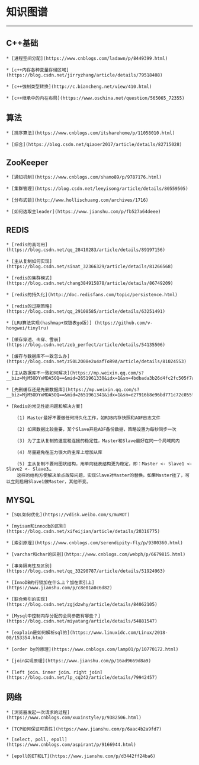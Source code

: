 <h1>知识图谱</h1>

<hr/>

## C++基础

    * [进程空间分配](https://www.cnblogs.com/ladawn/p/8449399.html)
    
    * [c++内存各种变量存储区域](https://blog.csdn.net/jirryzhang/article/details/79518408)
    
    * [c++强制类型转换](http://c.biancheng.net/view/410.html)
    
    * [c++继承中的内在布局](https://www.oschina.net/question/565065_72355)

## 算法

    * [排序算法](https://www.cnblogs.com/itsharehome/p/11058010.html)

    * [综合](https://blog.csdn.net/qiaoer2017/article/details/82715028)

## ZooKeeper

    * [通知机制](https://www.cnblogs.com/shamo89/p/9787176.html)
    
    * [集群管理](https://blog.csdn.net/leeyisong/article/details/80559505)
    
    * [分布式锁](http://www.hollischuang.com/archives/1716)
    
    * [如何选取主leader](https://www.jianshu.com/p/fb527a64deee)

## REDIS

    * [redis的高可用](https://blog.csdn.net/qq_28410283/article/details/89197156)
    
    * [主从复制如何实现](https://blog.csdn.net/sinat_32366329/article/details/81266568)
    
    * [redis的集群模式](https://blog.csdn.net/chang384915878/article/details/86749209)
    
    * [redis的持久化](http://doc.redisfans.com/topic/persistence.html)
    
    * [redis的过期策略](https://blog.csdn.net/qq_29108585/article/details/63251491)
    
    * [LRU算法实现(hashmap+双链表go版)] (https://github.com/v-hongwei/tinylru)
    
    * [缓存穿透、击穿、雪崩](https://blog.csdn.net/zeb_perfect/article/details/54135506)
    
    * [缓存与数据库不一致怎么办](https://blog.csdn.net/z50L2O08e2u4afToR9A/article/details/81024553)
    
    * [主从数据库不一致如何解决](https://mp.weixin.qq.com/s?__biz=MjM5ODYxMDA5OQ==&mid=2651961330&idx=1&sn=4bdbada3b26d4fc2fc505f7a0f2ad7c4&chksm=bd2d022e8a5a8b38e59f0dfffba7ca407fe8711644b3794832572dd822c665205bb820cdddf7&scene=21#wechat_redirect)
    
    * [先删缓存还是先删数据库](https://mp.weixin.qq.com/s?__biz=MjM5ODYxMDA5OQ==&mid=2651961341&idx=1&sn=e27916b8e96bd771c72c055f1f53e5be&chksm=bd2d02218a5a8b37ecffd78d20b65501645ac07c7ba2eb65b7e501a3eb9de023febe63bfdb36&scene=21#wechat_redirect)
    
    * [Redis的常见性能问题和解决方案]
    
        (1) Master最好不要做任何持久化工作，如RDB内存快照和AOF日志文件
    
        (2) 如果数据比较重要，某个Slave开启AOF备份数据，策略设置为每秒同步一次
    
        (3) 为了主从复制的速度和连接的稳定性，Master和Slave最好在同一个局域网内

        (4) 尽量避免在压力很大的主库上增加从库
    
        (5) 主从复制不要用图状结构，用单向链表结构更为稳定，即：Master <- Slave1 <- Slave2 <- Slave3…
        这样的结构方便解决单点故障问题，实现Slave对Master的替换。如果Master挂了，可以立刻启用Slave1做Master，其他不变。

## MYSQL

    * [SQL如何优化](https://vdisk.weibo.com/s/muWOT)
    
    * [myisam和innodb的区别](https://blog.csdn.net/xifeijian/article/details/20316775)
    
    * [索引原理](https://www.cnblogs.com/serendipity-fly/p/9300360.html)
    
    * [varchar和char的区别](https://www.cnblogs.com/webph/p/6679815.html)
    
    * [事务隔离性及区别](https://blog.csdn.net/qq_33290787/article/details/51924963)
    
    * [InnoDB的行锁加在什么上？加在索引上](https://www.jianshu.com/p/c8e01a0c6d82)
    
    * [联合索引的实现](https://blog.csdn.net/zgjdzwhy/article/details/84062105)
    
    * [Mysql中控制内存分配的全局参数有哪些？](https://blog.csdn.net/miyatang/article/details/54881547)
    
    * [explain是如何解析sql的](https://www.linuxidc.com/Linux/2018-08/153354.htm)
    
    * [order by的原理](https://www.cnblogs.com/lamp01/p/10770172.html)
    
    * [join实现原理](https://www.jianshu.com/p/16ad9669d8a9)
    
    * [left join、inner join、right join](https://blog.csdn.net/lp_cq242/article/details/79942457)

## 网络

    * [浏览器发起一次请求的过程](https://www.cnblogs.com/xuxinstyle/p/9382506.html)

    * [TCP如何保证可靠性](https://www.jianshu.com/p/6aac4b2a9fd7)
    
    * [select, poll, epoll](https://www.cnblogs.com/aspirant/p/9166944.html)
    
    * [epoll的ET和LT](https://www.jianshu.com/p/d3442ff24ba6)
    
